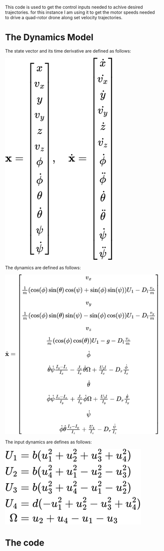 
This code is used to get the control inputs needed to achive desired trajectories. for this instance I am using it to get the motor speeds needed to drive a quad-rotor drone along set velocity trajectories. 

# The Dynamics Model
The state vector and its time derivative are defined as follows: <br />

![State Vector](images/states_and_derivatives_black.svg) <br />

The dynamics are defined as follows: <br />

![Dynamics](images/dynamics_black.svg) <br />

The input dynamics are defines as follows: <br />

![Inputs](images/inputs_black.svg) <br />



# The code
